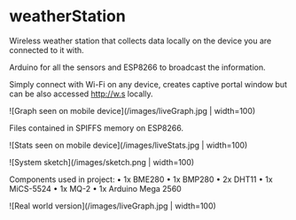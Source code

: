 # weatherStation
Wireless weather station that collects data locally on the device you are connected to it with. 

Arduino for all the sensors and ESP8266 to broadcast the information.

Simply connect with Wi-Fi on any device, creates captive portal window but can be also accessed http://w.s locally.

![Graph seen on mobile device](/images/liveGraph.jpg | width=100)

Files contained in SPIFFS memory on ESP8266.

![Stats seen on mobile device](/images/liveStats.jpg | width=100)

![System sketch](/images/sketch.png | width=100)

Components used in project:
• 1x BME280
• 1x BMP280
• 2x DHT11
• 1x MiCS-5524
• 1x MQ-2
• 1x Arduino Mega 2560

![Real world version](/images/liveGraph.jpg | width=100)
